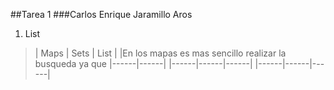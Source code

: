 ##Tarea 1
###Carlos Enrique Jaramillo Aros
1. List
>| Maps | Sets | List |
>|En los mapas es mas sencillo realizar la busqueda ya que |------|------|
>|------|------|------|
>|------|------|------|
